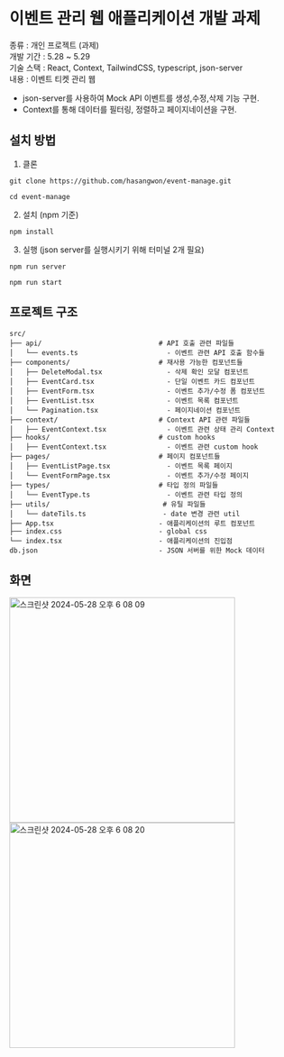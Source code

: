 # 이벤트 관리 웹 애플리케이션 개발 과제

종류 : 개인 프로젝트 (과제) <br/>
개발 기간 : 5.28 ~ 5.29 <br/>
기술 스택 : React, Context, TailwindCSS, typescript, json-server <br/>
내용 : 이벤트 티켓 관리 웹 <br/> 
- json-server를 사용하여 Mock API 이벤트를 생성,수정,삭제 기능 구현.
- Context를 통해 데이터를 필터링, 정렬하고 페이지네이션을 구현.

## 설치 방법


1. 클론
```
git clone https://github.com/hasangwon/event-manage.git
```
```
cd event-manage
```
2. 설치 (npm 기준)
```
npm install
```
3. 실행 (json server를 실행시키기 위해 터미널 2개 필요)
```
npm run server
```
```
npm run start
```


## 프로젝트 구조

```
src/
├── api/                             # API 호출 관련 파일들
│   └── events.ts                      - 이벤트 관련 API 호출 함수들
├── components/                      # 재사용 가능한 컴포넌트들
│   ├── DeleteModal.tsx                - 삭제 확인 모달 컴포넌트
│   ├── EventCard.tsx                  - 단일 이벤트 카드 컴포넌트
│   ├── EventForm.tsx                  - 이벤트 추가/수정 폼 컴포넌트
│   ├── EventList.tsx                  - 이벤트 목록 컴포넌트
│   └── Pagination.tsx                 - 페이지네이션 컴포넌트
├── context/                         # Context API 관련 파일들
│   ├── EventContext.tsx               - 이벤트 관련 상태 관리 Context
├── hooks/                           # custom hooks
│   ├── EventContext.tsx               - 이벤트 관련 custom hook
├── pages/                           # 페이지 컴포넌트들
│   ├── EventListPage.tsx              - 이벤트 목록 페이지
│   └── EventFormPage.tsx              - 이벤트 추가/수정 페이지
├── types/                           # 타입 정의 파일들
│   └── EventType.ts                   - 이벤트 관련 타입 정의
├── utils/                            # 유틸 파일들
│   └── dateTils.ts                   - date 변경 관련 util
├── App.tsx                          - 애플리케이션의 루트 컴포넌트
├── index.css                        - global css
└── index.tsx                        - 애플리케이션의 진입점
db.json                              - JSON 서버를 위한 Mock 데이터
```

## 화면
<img width="400" alt="스크린샷 2024-05-28 오후 6 08 09" src="https://github.com/hasangwon/event-manage/assets/75872687/5dd7386b-d48a-4455-ac7d-f2b2558d3645">
<img width="400" alt="스크린샷 2024-05-28 오후 6 08 20" src="https://github.com/hasangwon/event-manage/assets/75872687/8405dfff-b8c1-40b9-90ed-e15c254091ba">

